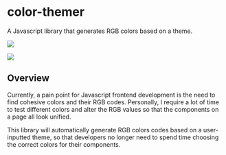 # color-themer
A Javascript library that generates RGB colors based on a theme.

[![](https://img.shields.io/badge/license-MIT-ff69b4)](./LICENSE)

![](https://img.shields.io/github/issues/cherieliu/color-themer?logoColor=ff69b4)

## Overview
Currently, a pain point for Javascript frontend development is the need to find cohesive colors and their RGB codes. Personally, I require a lot of time to test different colors and alter the RGB values so that the components on a page all look unified. 

This library will automatically generate RGB colors codes based on a user-inputted theme, so that developers no longer need to spend time choosing the correct colors for their components.


